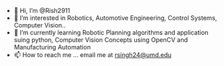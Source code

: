 - 👋 Hi, I’m @Rish2911
- 👀 I’m interested in Robotics, Automotive Engineering, Control Systems, Computer Vision..
- 🌱 I’m currently learning Robotic Planning algorithms and application suing python, Computer Vision Concepts using OpenCV and Manufacturing Automation
- 📫 How to reach me ... email me at rsingh24@umd.edu

<!---
Rish2911/Rish2911 is a ✨ special ✨ repository because its `README.md` (this file) appears on your GitHub profile.
You can click the Preview link to take a look at your changes.
--->
